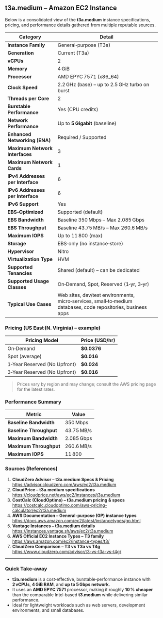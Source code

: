 ## t3a.medium – Amazon EC2 Instance  

Below is a consolidated view of the **t3a.medium** instance specifications, pricing, and performance details gathered from multiple reputable sources.

| Category | Detail |
|----------|--------|
| **Instance Family** | General‑purpose (T3a) |
| **Generation** | Current (T3a) |
| **vCPUs** | 2 |
| **Memory** | 4 GiB |
| **Processor** | AMD EPYC 7571 (x86_64) |
| **Clock Speed** | 2.2 GHz (base) – up to 2.5 GHz turbo on burst |
| **Threads per Core** | 2 |
| **Burstable Performance** | Yes (CPU credits) |
| **Network Performance** | Up to **5 Gigabit** (baseline) |
| **Enhanced Networking (ENA)** | Required / Supported |
| **Maximum Network Interfaces** | 3 |
| **Maximum Network Cards** | 1 |
| **IPv4 Addresses per Interface** | 6 |
| **IPv6 Addresses per Interface** | 6 |
| **IPv6 Support** | Yes |
| **EBS‑Optimized** | Supported (default) |
| **EBS Bandwidth** | Baseline 350 Mbps – Max 2.085 Gbps |
| **EBS Throughput** | Baseline 43.75 MB/s – Max 260.6 MB/s |
| **Maximum IOPS** | Up to 11 800 (max) |
| **Storage** | EBS‑only (no instance‑store) |
| **Hypervisor** | Nitro |
| **Virtualization Type** | HVM |
| **Supported Tenancies** | Shared (default) – can be dedicated |
| **Supported Usage Classes** | On‑Demand, Spot, Reserved (1‑yr, 3‑yr) |
| **Typical Use Cases** | Web sites, dev/test environments, micro‑services, small‑to‑medium databases, code repositories, business apps |

### Pricing (US East (N. Virginia) – example)

| Pricing Model | Price (USD/hr) |
|---------------|----------------|
| On‑Demand | **$0.0376** |
| Spot (average) | **$0.016** |
| 1‑Year Reserved (No Upfront) | **$0.024** |
| 3‑Year Reserved (No Upfront) | **$0.016** |

> Prices vary by region and may change; consult the AWS pricing page for the latest rates.

### Performance Summary

| Metric | Value |
|--------|-------|
| **Baseline Bandwidth** | 350 Mbps |
| **Baseline Throughput** | 43.75 MB/s |
| **Maximum Bandwidth** | 2.085 Gbps |
| **Maximum Throughput** | 260.6 MB/s |
| **Maximum IOPS** | 11 800 |

### Sources (References)

1. **CloudZero Advisor – t3a.medium Specs & Pricing**  
   <https://advisor.cloudzero.com/aws/ec2/t3a.medium>
2. **CloudPrice – t3a.medium specifications**  
   <https://cloudprice.net/aws/ec2/instances/t3a.medium>
3. **CostCalc (CloudOptimo) – t3a.medium pricing & specs**  
   <https://costcalc.cloudoptimo.com/aws-pricing-calculator/ec2/t3a.medium>
4. **AWS Documentation – General‑purpose (GP) instance types**  
   <https://docs.aws.amazon.com/ec2/latest/instancetypes/gp.html>
5. **Vantage Instances – t3a.medium details**  
   <https://instances.vantage.sh/aws/ec2/t3a.medium>
6. **AWS Official EC2 Instance Types – T3 family**  
   <https://aws.amazon.com/ec2/instance-types/t3/>
7. **CloudZero Comparison – T3 vs T3a vs T4g**  
   <https://www.cloudzero.com/advisor/t3-vs-t3a-vs-t4g/>

---

### Quick Take‑away

- **t3a.medium** is a cost‑effective, burstable‑performance instance with **2 vCPUs**, **4 GiB RAM**, and **up to 5 Gbps network**.  
- It uses an **AMD EPYC 7571** processor, making it roughly **10 % cheaper** than the comparable Intel‑based **t3.medium** while delivering similar performance.  
- Ideal for lightweight workloads such as web servers, development environments, and small databases.
